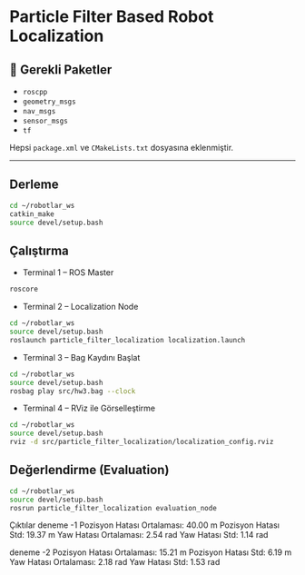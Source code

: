 # Particle Filter Based Robot Localization

## 🧩 Gerekli Paketler

- `roscpp`
- `geometry_msgs`
- `nav_msgs`
- `sensor_msgs`
- `tf`

Hepsi `package.xml` ve `CMakeLists.txt` dosyasına eklenmiştir.

---

##  Derleme

```bash
cd ~/robotlar_ws
catkin_make
source devel/setup.bash
```

## Çalıştırma
- Terminal 1 – ROS Master
```bash
roscore
```

- Terminal 2 – Localization Node
```bash
cd ~/robotlar_ws
source devel/setup.bash
roslaunch particle_filter_localization localization.launch
```
- Terminal 3 – Bag Kaydını Başlat
```bash
cd ~/robotlar_ws
source devel/setup.bash
rosbag play src/hw3.bag --clock
```

- Terminal 4 – RViz ile Görselleştirme
```bash
cd ~/robotlar_ws
source devel/setup.bash
rviz -d src/particle_filter_localization/localization_config.rviz
```

## Değerlendirme (Evaluation)
```bash
cd ~/robotlar_ws
source devel/setup.bash
rosrun particle_filter_localization evaluation_node

```


Çıktılar 
deneme -1 
Pozisyon Hatası Ortalaması: 40.00 m
Pozisyon Hatası Std: 19.37 m
Yaw Hatası Ortalaması: 2.54 rad
Yaw Hatası Std: 1.14 rad

deneme -2 
Pozisyon Hatası Ortalaması: 15.21 m
Pozisyon Hatası Std: 6.19 m
Yaw Hatası Ortalaması: 2.18 rad
Yaw Hatası Std: 1.53 rad



